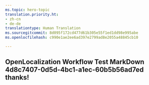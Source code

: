 ```yaml
---
ms.topic: hero-topic
translation.priority.ht:
- zh-cn
- de-de
translationtype: Human Translation
ms.sourcegitcommit: 8d095f172cd477d61b305e55f1ed1dd98e995abe
ms.openlocfilehash: c990e1ae2ee6ad397e2799ad8e2055a48845cb10

---
```

## OpenLocalization Workflow Test MarkDown 4d8c7407-0d5d-4bc1-a1ec-60b5b56ad7ed thanks!



<!--HONumber=Jul16_HO2-->


